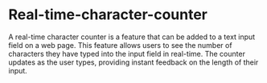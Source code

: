 # Real-time-character-counter
A real-time character counter is a feature that can be added to a text input field on a web page. This feature allows users to see the number of characters they have typed into the input field in real-time. The counter updates as the user types, providing instant feedback on the length of their input.
